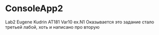 # ConsoleApp2
Lab2 Eugene Kudrin AT181 Var10 
ex.N1
Оказывается это задание стало третьей лабой, хоть и написано про вторую
